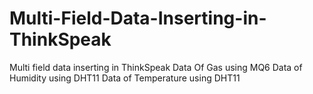 # Multi-Field-Data-Inserting-in-ThinkSpeak
Multi field data inserting in ThinkSpeak
Data Of Gas using MQ6
Data of Humidity using DHT11
Data of Temperature using DHT11
